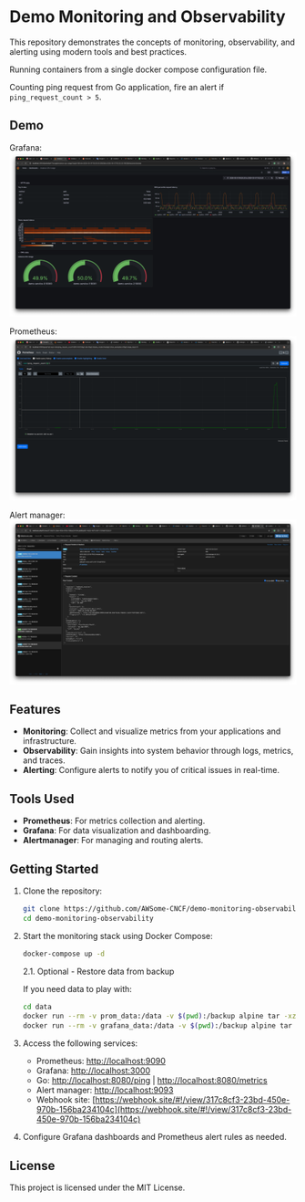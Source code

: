 # Demo Monitoring and Observability

This repository demonstrates the concepts of monitoring, observability, and alerting using modern tools and best practices.

Running containers from a single docker compose configuration file.

Counting ping request from Go application, fire an alert if `ping_request_count > 5`.

## Demo

Grafana:
![Grafana](/images/image.png)

Prometheus:
![Prometheus](/images/image-1.png)

Alert manager:
![Alert manager](/images/image-2.png)

## Features

- **Monitoring**: Collect and visualize metrics from your applications and infrastructure.
- **Observability**: Gain insights into system behavior through logs, metrics, and traces.
- **Alerting**: Configure alerts to notify you of critical issues in real-time.

## Tools Used

- **Prometheus**: For metrics collection and alerting.
- **Grafana**: For data visualization and dashboarding.
- **Alertmanager**: For managing and routing alerts.

## Getting Started

1. Clone the repository:
    ```bash
    git clone https://github.com/AWSome-CNCF/demo-monitoring-observability.git
    cd demo-monitoring-observability
    ```

2. Start the monitoring stack using Docker Compose:
    ```bash
    docker-compose up -d
    ```
    
    2.1. Optional - Restore data from backup
    
    If you need data to play with:
    
    ```bash
    cd data
    docker run --rm -v prom_data:/data -v $(pwd):/backup alpine tar -xzf /backup/prom_data.tar.gz -C /data
    docker run --rm -v grafana_data:/data -v $(pwd):/backup alpine tar -xzf /backup/grafana_data.tar.gz -C /data
    ```


3. Access the following services:
    - Prometheus: [http://localhost:9090](http://localhost:9090)
    - Grafana: [http://localhost:3000](http://localhost:3000)
    - Go: [http://localhost:8080/ping](http://localhost:8080/ping) | [http://localhost:8080/metrics](http://localhost:8080/metrics)
    - Alert manager: [http://localhost:9093](http://localhost:9093)
    - Webhook site: [https://webhook.site/#!/view/317c8cf3-23bd-450e-970b-156ba234104c](https://webhook.site/#!/view/317c8cf3-23bd-450e-970b-156ba234104c)


4. Configure Grafana dashboards and Prometheus alert rules as needed.

## License

This project is licensed under the MIT License.
